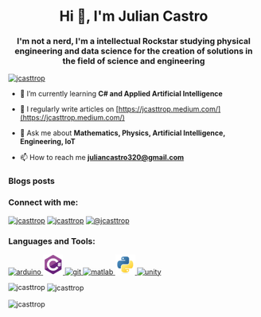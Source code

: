 <h1 align="center">Hi 👋, I'm Julian Castro</h1>
<h3 align="center">I'm not a nerd, I'm a intellectual Rockstar studying physical engineering and data science for the creation of solutions in the field of science and engineering</h3>

<p align="left"> <a href="https://twitter.com/jcasttrop" target="blank"><img src="https://img.shields.io/twitter/follow/jcasttrop?logo=twitter&style=for-the-badge" alt="jcasttrop" /></a> </p>

- 🌱 I’m currently learning **C# and Applied Artificial Intelligence**

- 📝 I regularly write articles on [https://jcasttrop.medium.com/](https://jcasttrop.medium.com/)

- 💬 Ask me about **Mathematics, Physics, Artificial Intelligence, Engineering, IoT**

- 📫 How to reach me **juliancastro320@gmail.com**

### Blogs posts
<!-- BLOG-POST-LIST:START -->
<!-- BLOG-POST-LIST:END -->

<h3 align="left">Connect with me:</h3>
<p align="left">
<a href="https://twitter.com/jcasttrop" target="blank"><img align="center" src="https://raw.githubusercontent.com/rahuldkjain/github-profile-readme-generator/master/src/images/icons/Social/twitter.svg" alt="jcasttrop" height="30" width="40" /></a>
<a href="https://linkedin.com/in/jcasttrop" target="blank"><img align="center" src="https://raw.githubusercontent.com/rahuldkjain/github-profile-readme-generator/master/src/images/icons/Social/linked-in-alt.svg" alt="jcasttrop" height="30" width="40" /></a>
<a href="https://medium.com/@jcasttrop" target="blank"><img align="center" src="https://raw.githubusercontent.com/rahuldkjain/github-profile-readme-generator/master/src/images/icons/Social/medium.svg" alt="@jcasttrop" height="30" width="40" /></a>
</p>

<h3 align="left">Languages and Tools:</h3>
<p align="left"> <a href="https://www.arduino.cc/" target="_blank" rel="noreferrer"> <img src="https://cdn.worldvectorlogo.com/logos/arduino-1.svg" alt="arduino" width="40" height="40"/> </a> <a href="https://www.w3schools.com/cs/" target="_blank" rel="noreferrer"> <img src="https://raw.githubusercontent.com/devicons/devicon/master/icons/csharp/csharp-original.svg" alt="csharp" width="40" height="40"/> </a> <a href="https://git-scm.com/" target="_blank" rel="noreferrer"> <img src="https://www.vectorlogo.zone/logos/git-scm/git-scm-icon.svg" alt="git" width="40" height="40"/> </a> <a href="https://www.mathworks.com/" target="_blank" rel="noreferrer"> <img src="https://upload.wikimedia.org/wikipedia/commons/2/21/Matlab_Logo.png" alt="matlab" width="40" height="40"/> </a> <a href="https://www.python.org" target="_blank" rel="noreferrer"> <img src="https://raw.githubusercontent.com/devicons/devicon/master/icons/python/python-original.svg" alt="python" width="40" height="40"/> </a> <a href="https://unity.com/" target="_blank" rel="noreferrer"> <img src="https://www.vectorlogo.zone/logos/unity3d/unity3d-icon.svg" alt="unity" width="40" height="40"/> </a> </p>

<p><img align="left" src="https://github-readme-stats.vercel.app/api/top-langs?username=jcasttrop&show_icons=true&locale=en&layout=compact" alt="jcasttrop" /></p>

<p>&nbsp;<img align="center" src="https://github-readme-stats.vercel.app/api?username=jcasttrop&show_icons=true&locale=en" alt="jcasttrop" /></p>

<p><img align="center" src="https://github-readme-streak-stats.herokuapp.com/?user=jcasttrop&" alt="jcasttrop" /></p>
